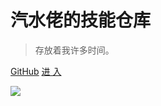 # 汽水佬的技能仓库

> 存放着我许多时间。

[GitHub](https://github.com/onionkingdom/)
[进 入](#/index)

<!--背景图片-->
![](https://bing.ioliu.cn/v1/rand?w=1920,h=1080)
